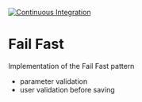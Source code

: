 [![Continuous Integration](https://github.com/kaiosilveira/nodejs-ts-express-template/actions/workflows/ci.yml/badge.svg)](https://github.com/kaiosilveira/nodejs-ts-express-template/actions/workflows/ci.yml)

# Fail Fast

Implementation of the Fail Fast pattern

- parameter validation
- user validation before saving
